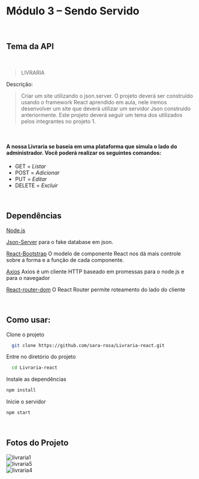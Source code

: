 # Módulo 3 – Sendo Servido
<br>


## Tema da API
<br>

>LIVRARIA

Descrição:
>Criar um site utilizando o json.server.
O projeto deverá ser construído usando o framework React
aprendido em aula, nele iremos desenvolver um site que
deverá utilizar um servidor Json construído anteriormente.
Este projeto deverá seguir um tema dos utilizados pelos
integrantes no projeto 1.

<br>


#### A nossa Livraria se baseia em uma plataforma que simula o lado do administrador. Você poderá realizar os seguintes comandos:

- GET = <i>Listar</i>
 - POST = <i>Adicionar</i>
 - PUT = <i>Editar</i>
 - DELETE = <i>Excluir</i>
 
 <br>



## Dependências
[Node.js](https://nodejs.org/en/)

[Json-Server](https://github.com/typicode/json-server) para o fake database em json.

[React-Bootstrap](https://react-bootstrap.github.io/) O modelo de componente React nos dá mais controle sobre a forma e a função de cada componente.

[Axios](https://axios-http.com/ptbr/) Axios é um cliente HTTP baseado em promessas para o node.js e para o navegador

[React-router-dom](https://reactrouter.com/en/main) O React Router permite roteamento do lado do cliente

<br>



## Como usar:

Clone o projeto

```bash
  git clone https://github.com/sara-rosa/Livraria-react.git
```

Entre no diretório do projeto

```bash
  cd Livraria-react
```
Instale as dependências
```bash
npm install
```
Inicie o servidor
```bash
npm start
```
<br>

## Fotos do Projeto
![livraria1](https://user-images.githubusercontent.com/112405656/216058477-7b904a81-adf0-4b80-b5cb-10ff2fd04cfb.png)
<br>
![livraria5](https://user-images.githubusercontent.com/112405656/216057212-449dc963-f34c-474b-bd19-c16cc398aa56.png)
<br>
![livraria4](https://user-images.githubusercontent.com/112405656/216057223-7dbfc6e5-4065-4d16-911c-c9c84974430e.png)
